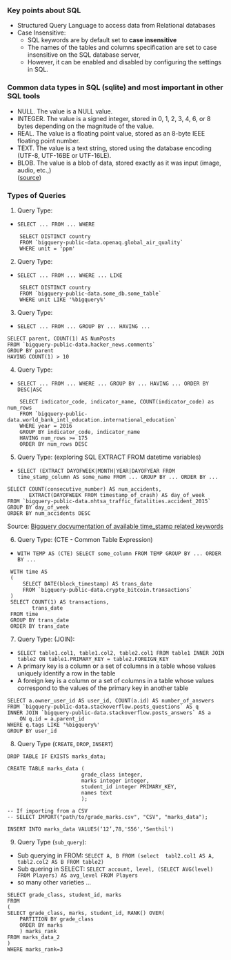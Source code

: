 ### Key points about SQL

- Structured Query Language to access data from Relational databases
- Case Insensitive: <br>
    - SQL keywords are by default set to **case insensitive** 
    - The names of the tables and columns specification are set to case insensitive on the SQL database server, 
    - However, it can be enabled and disabled by configuring the settings in SQL.

### Common data types in SQL (sqlite) and most important in other SQL tools

- NULL. The value is a NULL value.
- INTEGER. The value is a signed integer, stored in 0, 1, 2, 3, 4, 6, or 8 bytes depending on the magnitude of the value.
- REAL. The value is a floating point value, stored as an 8-byte IEEE floating point number.
- TEXT. The value is a text string, stored using the database encoding (UTF-8, UTF-16BE or UTF-16LE).
- BLOB. The value is a blob of data, stored exactly as it was input (image, audio, etc.,) <br>
([source](https://www.sqlite.org/datatype3.html))

### Types of Queries

1. Query Type: <br>
- `SELECT ... FROM ... WHERE` 

```
    SELECT DISTINCT country
    FROM `bigquery-public-data.openaq.global_air_quality`
    WHERE unit = 'ppm'
```

2. Query Type: <br>
- `SELECT ... FROM ... WHERE ... LIKE` 

```
    SELECT DISTINCT country
    FROM `bigquery-public-data.some_db.some_table`
    WHERE unit LIKE '%bigquery%'
```

3. Query Type: <br>
- `SELECT ... FROM ... GROUP BY ... HAVING ... `

```
SELECT parent, COUNT(1) AS NumPosts
FROM `bigquery-public-data.hacker_news.comments`
GROUP BY parent
HAVING COUNT(1) > 10
```

4. Query Type: <br>
- `SELECT ... FROM ... WHERE ... GROUP BY ... HAVING ... ORDER BY DESC|ASC`

```
    SELECT indicator_code, indicator_name, COUNT(indicator_code) as num_rows
    FROM `bigquery-public-data.world_bank_intl_education.international_education`
    WHERE year = 2016
    GROUP BY indicator_code, indicator_name
    HAVING num_rows >= 175
    ORDER BY num_rows DESC
```

5. Query Type: (exploring SQL EXTRACT FROM datetime variables) <br>
- `SELECT (EXTRACT DAYOFWEEK|MONTH|YEAR|DAYOFYEAR FROM time_stamp_column AS some_name FROM ... GROUP BY ... ORDER BY ... `

```
SELECT COUNT(consecutive_number) AS num_accidents, 
       EXTRACT(DAYOFWEEK FROM timestamp_of_crash) AS day_of_week
FROM `bigquery-public-data.nhtsa_traffic_fatalities.accident_2015`
GROUP BY day_of_week
ORDER BY num_accidents DESC
```

Source: [Bigquery docyumentation of available time_stamp related keywords](https://cloud.google.com/bigquery/docs/reference/standard-sql/timestamp_functions) 

6. Query Type: (CTE - Common Table Expression) <br>
- `WITH TEMP AS (CTE) SELECT some_column FROM TEMP GROUP BY ... ORDER BY ...`

```
 WITH time AS 
 (
     SELECT DATE(block_timestamp) AS trans_date
     FROM `bigquery-public-data.crypto_bitcoin.transactions`
 )
 SELECT COUNT(1) AS transactions,
        trans_date
 FROM time
 GROUP BY trans_date
 ORDER BY trans_date
```

7. Query Type: (JOIN): <br>
- `SELECT table1.col1, table1.col2, table2.col1 FROM table1 INNER JOIN table2 ON table1.PRIMARY_KEY = table2.FOREIGN_KEY` <br>
- A primary key is a column or a set of columns in a table whose values uniquely identify a row in the table
- A foreign key is a column or a set of columns in a table whose values correspond to the values of the primary key in another table

```
SELECT a.owner_user_id AS user_id, COUNT(a.id) AS number_of_answers
FROM `bigquery-public-data.stackoverflow.posts_questions` AS q
INNER JOIN `bigquery-public-data.stackoverflow.posts_answers` AS a
    ON q.id = a.parent_id
WHERE q.tags LIKE '%bigquery%'
GROUP BY user_id
```

8. Query Type (`CREATE`, `DROP`, `INSERT`)

```
DROP TABLE IF EXISTS marks_data;

CREATE TABLE marks_data (
                        grade_class integer,
                        marks integer integer,
                        student_id integer PRIMARY_KEY,
                        names text
                        );
                        
-- If importing from a CSV                        
-- SELECT IMPORT("path/to/grade_marks.csv", "CSV", "marks_data");

INSERT INTO marks_data VALUES(‘12’,78,'S56','Senthil')
```

9. Query Type (`sub_query`): <br>
- Sub querying in FROM: `SELECT A, B FROM (select  tabl2.col1 AS A, tabl2.col2 AS B FROM table2)`
- Sub quering in SELECT: `SELECT account, level, (SELECT AVG(level) FROM Players) AS avg_level FROM Players`
- so many other varieties ... 

```
SELECT grade_class, student_id, marks
FROM 
(
SELECT grade_class, marks, student_id, RANK() OVER(
    PARTITION BY grade_class
    ORDER BY marks
    ) marks_rank
FROM marks_data_2
)
WHERE marks_rank=3
```
